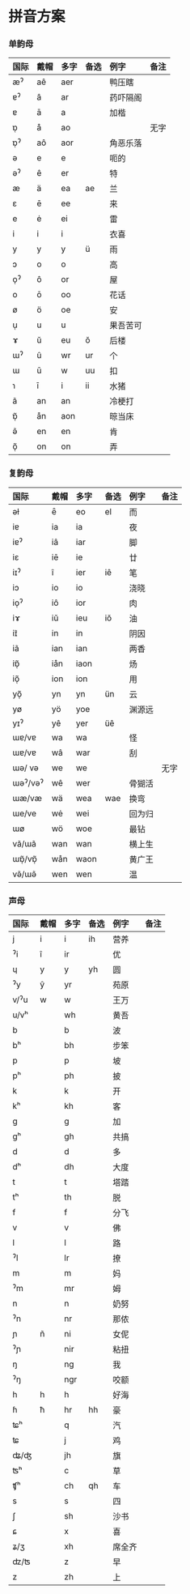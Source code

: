 # 拼音方案


### 单韵母

| 国际 | 戴帽 | 多字 | 备选 | 例字 | 备注 |
|:--------|:--------|:--------|:-------|:--------|:--------|
| æˀ | aê | aer | | 鸭压瞎 |
| ɐˀ | â | ar | | 药吓隔阁 |
| ɐ | ā | a | | 加楷 |
| ɒ̜ | å | ao | | | 无字 |
| ɒ̜ˀ | aô | aor | | 角恶乐落 |
| ə | e | e | | 呃的 |
| əˀ | ê | er | | 特 |
| æ | ä | ea | ae | 兰 |
| ɛ | ē | ee | | 来 |
| e | ė | ei | | 雷 |
| i | i | i | | 衣喜 |
| y | y | y | ü | 雨 |
| ɔ | o | o | | 高 |
| o̜ˀ | ô | or | | 屋 |
| o | ō | oo | | 花话 |
| ø | ö | oe | | 安 |
| u̜ | u | u | | 果吾苦可 |
| ɤ | ŭ | eu | ŏ | 后楼 |
| ɯˀ | û | wr | ur | 个 |
| ɯ | ū | w | uu | 扣 |
| ɿ | ī | i | ii | 水猪 |
| ã | an | an |  | 冷梗打 |
| ɒ̜̃ | ån | aon |  | 晾当床 |
| ə̃ | en | en | | 肯 |
| õ̜ | on | on | | 弄 |

### 复韵母

| 国际 | 戴帽 | 多字 | 备选 | 例字 | 备注 |
|:--------|:--------|:--------|:-------|:--------|:--------|
| əɫ | ȇ | eo | el | 而 |
| iɐ | ia | ia | | 夜 |
| iɐˀ | iâ | iar | | 脚 |
| iɛ | iē | ie |  | 廿 |
| iɪˀ | î | ier | iê | 笔 |
| iɔ | io | io | | 浇晓 |
| io̜ˀ | iô | ior | | 肉 |
| iɤ | iŭ | ieu | iŏ | 油 |
| iɪ̃ | in | in | | 阴因 |
| iã | ian | ian | | 两香 |
| iɒ̜̃ | iån | iaon | | 炀 |
| iõ̜ | ion | ion | | 用 |
| yõ̜ | yn | yn | ün | 云 |
| yø | yö | yoe | | 渊源远 |
| yɪˀ | yê | yer | üê |
| ɯɐ/vɐ | wa | wa | | 怪 |  |
| ɯɐ/vɐ | wâ | war | | 刮 |
| ɯə/ və | we | we | | | 无字 |
| ɯəˀ/vəˀ | wê | wer | | 骨猢活 |
| ɯæ/væ | wä | wea | wae | 换弯 |
| ɯe/ve | wė | wei | | 回为归 |
| ɯø | wö | woe | | 最钻 |
| vã/ɯã | wan | wan | | 横上生 |
| ɯɒ̜̃/vɒ̜̃ | wån | waon | | 黄广王 |
| və̃/ɯə̃ | wen | wen | | 温 |



### 声母

| 国际 | 戴帽 | 多字 | 备选 | 例字 | 备注 |
|:--------|:--------|:--------|:-------|:--------|:--------|
| j | i | i | ih | 营养 |
| ˀi | î | ir | | 优 |
| ɥ | y | y | yh | 圆 |
| ˀy | ŷ | yr | | 苑原 |
| v/ˀu | w | w | | 王万 |
| u/vʰ |  | wh | | 黄吾 |
| b |  | b | | 波 |
| bʰ |  | bh | | 步笨 |
| p |  | p | | 坡 |
| pʰ |  | ph | | 披 |
| k |  | k | | 开 |
| kʰ |  | kh | | 客 |
| g |  | g | | 加 |
| gʰ |  | gh | | 共搞 |
| d |  | d | | 多 |
| dʰ|  | dh | | 大度 |
| t |  | t | | 塔踏 |
| tʰ |  | th | | 脱 |
| f |  | f |  | 分飞 |
| v |  | v | | 佛 |
| l |  | l | | 路 |
| ˀl |  | lr | | 撩 |
| m |  | m | | 妈 |
| ˀm |  | mr | | 姆 |
| n |  | n | | 奶努 |
| ˀn |  | nr | | 那侬 |
| ɲ | ñ | ni | | 女伲 |
| ˀɲ |  | nir | | 粘扭 |
| ŋ | | ng | | 我 |
| ˀŋ |  | ngr |  | 咬额 |
| h | h | h | | 好海 |
| ɦ | ħ | hr | hh | 豪 |
| ʨʰ |  | q | | 汽 |
| ʨ |  | j | | 鸡 |
| ʥ/ʤ |  | jh | | 旗 |
| ʦʰ |  | c | | 草 |
| ʧʰ |  | ch | qh | 车 |
| s |  | s | | 四 |
| ʃ |  | sh | | 沙书 |
| ɕ |  | x | | 喜 |
| ʑ/ʒ |  | xh | | 席全齐 |
| ʣ/ʦ |  | z | | 早 |
| z |  | zh | | 上 |
